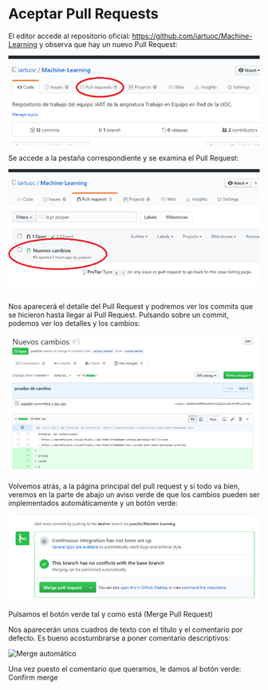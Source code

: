 # Aceptar Pull Requests
El editor accede al repositorio oficial: https://github.com/iartuoc/Machine-Learning y observa que hay un nuevo Pull Request:

![Nuevo Pull Request](images/new-pull-request-1.png)

Se accede a la pestaña correspondiente y se examina el Pull Request:

![Detalle Pull Request](images/new-pull-request-2.png)

Nos aparecerá el detalle del Pull Request y podremos ver los commits que se hicieron hasta llegar al Pull Request. Pulsando sobre un commit, podemos ver los detalles y los cambios:

![Detalle Pull Request](images/new-pull-request-ver-cambios.png)

Volvemos atrás, a la página principal del pull request y si todo va bien, veremos en la parte de abajo un aviso verde de que los cambios pueden ser implementados automáticamente y un botón verde:

![Merge automático](images/new-pull-request-3.png)

Pulsamos el botón verde tal y como está (Merge Pull Request)

Nos aparecerán unos cuadros de texto con el título y el comentario por defecto. Es bueno acostumbrarse a poner comentario descriptivos:

![Merge automático](images/new-pull-request-titulo-y-comentario.png)

Una vez puesto el comentario que queramos, le damos al botón verde: Confirm merge
